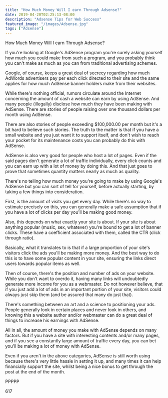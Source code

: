 ```yaml
---
title: "How Much Money Will I earn Through Adsense?"
date: 2019-04-20T02:25:13-08:00
description: "Adsense Tips for Web Success"
featured_image: "/images/Adsense.jpg"
tags: ["Adsense"]
---
```


How Much Money Will I earn Through Adsense?

If you're looking at Google's AdSense program you're surely asking yourself how much you could make from such a program, and you probably think you can't make as much as you can from traditional advertising schemes.

Google, of course, keeps a great deal of secrecy regarding how much AdWords advertisers pay per each click directed to their site and the same applies for how much AdSense banner holders make from their websites.

While there's nothing official, rumors circulate around the Internet concerning the amount of cash a website can earn by using AdSense. And many people (illegally) disclose how much they have been making with AdSense. There are stories of people raising over one thousand dollars per month using AdSense. 

There are also stories of people exceeding $100,000.00 per month but it's a bit hard to believe such stories. The truth to the matter is that if you have a small website and you just want it to support itself, and don't wish to reach your pocket for its maintenance costs you can probably do this with AdSense.

AdSense is also very good for people who host a lot of pages. Even if the said pages don't generate a lot of traffic individually, every click counts and you can earn up with a lot of money by doing this. And that just goes to prove that sometimes quantity matters nearly as much as quality.

There's no telling how much money you're going to make by using Google's AdSense but you can sort of tell for yourself, before actually starting, by taking a few things into consideration.

First, is the amount of visits you get every day. While there's no way to estimate precisely on this, you can generally make a safe assumption that if you have a lot of clicks per day you'll be making good money.

Also, this depends on what exactly your site is about. If your site is about anything popular (music, sex, whatever) you're bound to get a lot of banner clicks. These have a coefficient associated with them, called the CTR (click through ratio).

Basically, what it translates to is that if a large proportion of your site's visitors click the ads you'll be making more money. And the best way to do this is to have some popular content in your site, ensuring the links direct users towards popular items as well.

Then of course, there's the position and number of ads on your website. While you don't want to overdo it, having many links will undoubtedly generate more income for you as a webmaster. Do not however believe, that if you just add a lot of ads in an important portion of your site, visitors could always just skip them (and be assured that many do just that).

There's something between an art and a science to positioning your ads. People generally look in certain places and never look in others, and knowing this a website author and/or webmaster can do a great deal of things to increase his earnings with AdSense.

All in all, the amount of money you make with AdSense depends on many factors. But if you have a site with interesting contents and/or many pages, and if you see a constantly large amount of traffic every day, you can bet you'll be making a lot of money with AdSense.

Even if you aren't in the above categories, AdSense is still worth using because there's very little hassle in setting it up, and many times it can help financially support the site, whilst being a nice bonus to get through the post at the end of the month.

PPPPP

617

